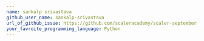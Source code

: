 ```yaml
---
name: sankalp srivastava
github_user_name: sankalp-srivastava
url_of_github_issue: https://github.com/scaleracademy/scaler-september-open-source-challenge/issues/405
your_favroite_programming_language: Python
---
```

